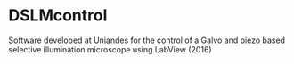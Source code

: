 # DSLMcontrol
Software developed at Uniandes for the control of a Galvo and piezo based selective illumination microscope using LabView (2016)
